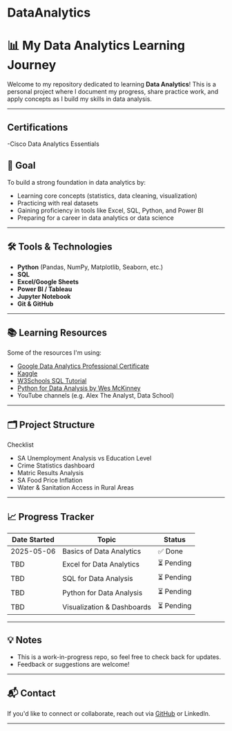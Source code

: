 # DataAnalytics
# 📊 My Data Analytics Learning Journey

Welcome to my repository dedicated to learning **Data Analytics**! This is a personal project where I document my progress, share practice work, and apply concepts as I build my skills in data analysis.

---

## Certifications
 -Cisco Data Analytics Essentials

## 🎯 Goal

To build a strong foundation in data analytics by:
- Learning core concepts (statistics, data cleaning, visualization)
- Practicing with real datasets
- Gaining proficiency in tools like Excel, SQL, Python, and Power BI
- Preparing for a career in data analytics or data science

---

## 🛠️ Tools & Technologies

- **Python** (Pandas, NumPy, Matplotlib, Seaborn, etc.)
- **SQL**
- **Excel/Google Sheets**
- **Power BI / Tableau**
- **Jupyter Notebook**
- **Git & GitHub**

---

## 📚 Learning Resources

Some of the resources I'm using:
- [Google Data Analytics Professional Certificate](https://www.coursera.org/professional-certificates/google-data-analytics)
- [Kaggle](https://www.kaggle.com/)
- [W3Schools SQL Tutorial](https://www.w3schools.com/sql/)
- [Python for Data Analysis by Wes McKinney](https://wesmckinney.com/book/)
- YouTube channels (e.g. Alex The Analyst, Data School)

---

## 🗂️ Project Structure
Checklist 
- SA Unemployment Analysis vs Education Level
- Crime Statistics dashboard
- Matric Results Analysis
- SA Food Price Inflation
- Water & Sanitation Access in Rural Areas

---

## 📈 Progress Tracker

| Date Started | Topic                            | Status     |
|--------------|----------------------------------|------------|
| 2025-05-06   | Basics of Data Analytics         | ✅ Done   |
| TBD          | Excel for Data Analytics         | ⏳ Pending |
| TBD          | SQL for Data Analysis            | ⏳ Pending |
| TBD          | Python for Data Analysis         | ⏳ Pending |
| TBD          | Visualization & Dashboards       | ⏳ Pending |

---

## 💡 Notes

- This is a work-in-progress repo, so feel free to check back for updates.
- Feedback or suggestions are welcome!

---

## 📬 Contact

If you'd like to connect or collaborate, reach out via [GitHub](https://github.com/your-username) or LinkedIn.

---


